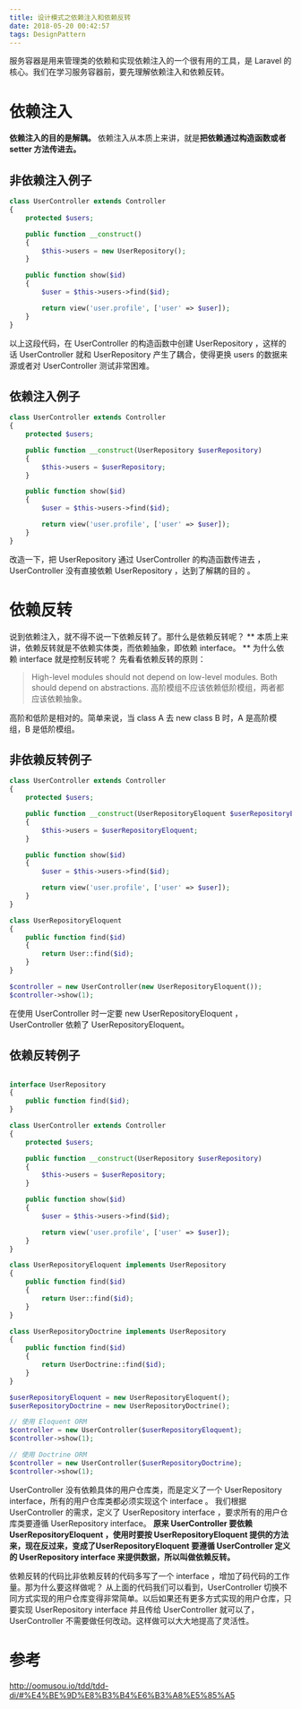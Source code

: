 ```yaml
---
title: 设计模式之依赖注入和依赖反转
date: 2018-05-20 00:42:57
tags: DesignPattern
---
```


服务容器是用来管理类的依赖和实现依赖注入的一个很有用的工具，是 Laravel 的核心。我们在学习服务容器前，要先理解依赖注入和依赖反转。

# 依赖注入
**依赖注入的目的是解耦。**
依赖注入从本质上来讲，就是**把依赖通过构造函数或者 setter 方法传进去。**

## 非依赖注入例子

```php
class UserController extends Controller
{
    protected $users;

    public function __construct()
    {
        $this->users = new UserRepository();
    }

    public function show($id)
    {
        $user = $this->users->find($id);

        return view('user.profile', ['user' => $user]);
    }
}
```

以上这段代码，在 UserController 的构造函数中创建 UserRepository ，这样的话 UserController 就和 UserRepository 产生了耦合，使得更换 users 的数据来源或者对 UserController 测试非常困难。

## 依赖注入例子

```php
class UserController extends Controller
{
    protected $users;

    public function __construct(UserRepository $userRepository)
    {
        $this->users = $userRepository;
    }

    public function show($id)
    {
        $user = $this->users->find($id);

        return view('user.profile', ['user' => $user]);
    }
}
```

改造一下，把 UserRepository 通过 UserController 的构造函数传进去 ，UserController 没有直接依赖 UserRepository ，达到了解耦的目的 。

# 依赖反转

说到依赖注入，就不得不说一下依赖反转了。那什么是依赖反转呢？
** 本质上来讲，依赖反转就是不依赖实体类，而依赖抽象，即依赖 interface。 **
为什么依赖 interface 就是控制反转呢？
先看看依赖反转的原则：

> High-level modules should not depend on low-level modules. Both should depend on abstractions.
> 高阶模组不应该依赖低阶模组，两者都应该依赖抽象。

高阶和低阶是相对的。简单来说，当 class A 去 new class B 时，A 是高阶模组，B 是低阶模组。

## 非依赖反转例子
```php
class UserController extends Controller
{
    protected $users;

    public function __construct(UserRepositoryEloquent $userRepositoryEloquent)
    {
        $this->users = $userRepositoryEloquent;
    }

    public function show($id)
    {
        $user = $this->users->find($id);

        return view('user.profile', ['user' => $user]);
    }
}

class UserRepositoryEloquent
{
    public function find($id)
    {
        return User::find($id);
    }
}

$controller = new UserController(new UserRepositoryEloquent());
$controller->show(1);
```

在使用 UserController 时一定要 new UserRepositoryEloquent ，UserController 依赖了 UserRepositoryEloquent。

## 依赖反转例子
```php

interface UserRepository
{
    public function find($id);
}

class UserController extends Controller
{
    protected $users;

    public function __construct(UserRepository $userRepository)
    {
        $this->users = $userRepository;
    }

    public function show($id)
    {
        $user = $this->users->find($id);

        return view('user.profile', ['user' => $user]);
    }
}

class UserRepositoryEloquent implements UserRepository
{
    public function find($id)
    {
        return User::find($id);
    }
}

class UserRepositoryDoctrine implements UserRepository
{
    public function find($id)
    {
        return UserDoctrine::find($id);
    }
}

$userRepositoryEloquent = new UserRepositoryEloquent();
$userRepositoryDoctrine = new UserRepositoryDoctrine();

// 使用 Eloquent ORM
$controller = new UserController($userRepositoryEloquent);
$controller->show(1);

// 使用 Doctrine ORM
$controller = new UserController($userRepositoryDoctrine);
$controller->show(1);
```

UserController 没有依赖具体的用户仓库类，而是定义了一个 UserRepository interface，所有的用户仓库类都必须实现这个 interface 。
我们根据 UserController 的需求，定义了 UserRepository interface ，要求所有的用户仓库类要遵循 UserRepository interface。
**原来 UserController 要依赖 UserRepositoryEloquent ，使用时要按  UserRepositoryEloquent 提供的方法来，现在反过来，变成了UserRepositoryEloquent 要遵循 UserController 定义的 UserRepository interface 来提供数据，所以叫做依赖反转。**

依赖反转的代码比非依赖反转的代码多写了一个 interface ，增加了码代码的工作量。那为什么要这样做呢？
从上面的代码我们可以看到，UserController 切换不同方式实现的用户仓库变得非常简单。以后如果还有更多方式实现的用户仓库，只要实现 UserRepository interface 并且传给 UserController 就可以了，UserController 不需要做任何改动。这样做可以大大地提高了灵活性。


# 参考
http://oomusou.io/tdd/tdd-di/#%E4%BE%9D%E8%B3%B4%E6%B3%A8%E5%85%A5
